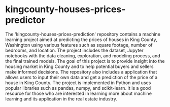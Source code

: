 # kingcounty-houses-prices-predictor

The 'kingcounty-houses-prices-prediction' repository contains a machine learning project aimed at predicting the prices of houses in King County, Washington using various features such as square footage, number of bedrooms, and location. The project includes the dataset, Jupyter notebooks with the data cleaning, exploration, and modeling process, and the final trained models. The goal of this project is to provide insight into the housing market in King County and to help potential buyers and sellers make informed decisions. The repository also includes a application that allows users to input their own data and get a prediction of the price of a house in King County. The project is implemented in Python and uses popular libraries such as pandas, numpy, and scikit-learn. It is a good resource for those who are interested in learning more about machine learning and its application in the real estate industry.
